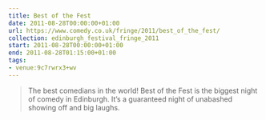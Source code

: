 ```yaml
---
title: Best of the Fest
date: 2011-08-28T00:00:00+01:00
url: https://www.comedy.co.uk/fringe/2011/best_of_the_fest/
collection: edinburgh_festival_fringe_2011
start: 2011-08-28T00:00:00+01:00
end: 2011-08-28T01:15:00+01:00
tags:
- venue:9c7rwrx3+wv
---
```

> The best comedians in the world! Best of the Fest is the biggest night of comedy in Edinburgh. It’s a guaranteed night of unabashed showing off and big laughs.
